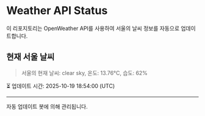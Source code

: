 
# Weather API Status

이 리포지토리는 OpenWeather API를 사용하여 서울의 날씨 정보를 자동으로 업데이트합니다.

## 현재 서울 날씨
> 서울의 현재 날씨: clear sky, 온도: 13.76°C, 습도: 62%

⏳ 업데이트 시간: 2025-10-19 18:54:00 (UTC)

---
자동 업데이트 봇에 의해 관리됩니다.
